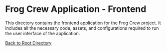 # Frog Crew Application - Frontend

This directory contains the frontend application for the Frog Crew project. It includes all the necessary code, assets, and configurations required to run the user interface of the application.

[Back to Root Directory](/README.md)
